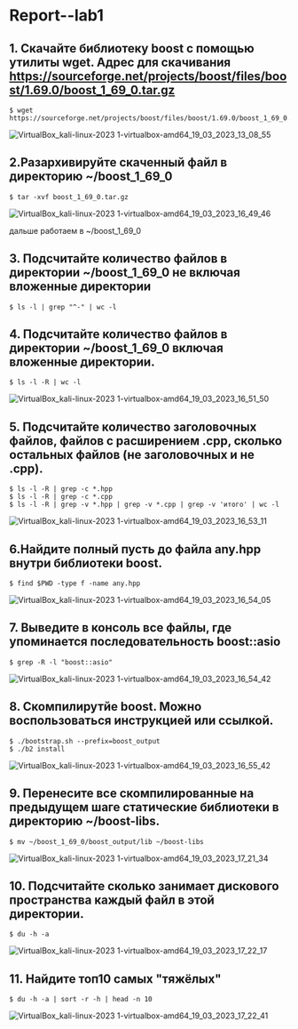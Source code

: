 # Report--lab1
## 1. Скачайте библиотеку boost с помощью утилиты wget. Адрес для скачивания https://sourceforge.net/projects/boost/files/boost/1.69.0/boost_1_69_0.tar.gz

```
$ wget https://sourceforge.net/projects/boost/files/boost/1.69.0/boost_1_69_0.tar.gz
```
![VirtualBox_kali-linux-2023 1-virtualbox-amd64_19_03_2023_13_08_55](https://user-images.githubusercontent.com/128289395/226183524-5c8c13aa-1d4c-4ebe-a76f-ffc5b7059cb2.png)


## 2.Разархивируйте скаченный файл в директорию ~/boost_1_69_0

```
$ tar -xvf boost_1_69_0.tar.gz
```
![VirtualBox_kali-linux-2023 1-virtualbox-amd64_19_03_2023_16_49_46](https://user-images.githubusercontent.com/128289395/226183538-e2942f79-74c8-47e0-a22f-b2dcbca7f423.png)


дальше работаем в ~/boost_1_69_0

## 3. Подсчитайте количество файлов в директории ~/boost_1_69_0 не включая вложенные директории

```
$ ls -l | grep "^-" | wc -l
```

## 4. Подсчитайте количество файлов в директории ~/boost_1_69_0 включая вложенные директории.

```
$ ls -l -R | wc -l
```
![VirtualBox_kali-linux-2023 1-virtualbox-amd64_19_03_2023_16_51_50](https://user-images.githubusercontent.com/128289395/226183567-a9c16d31-edbb-4fe6-9a08-32e3b82efc06.png)


## 5. Подсчитайте количество заголовочных файлов, файлов с расширением .cpp, сколько остальных файлов (не заголовочных и не .cpp).

```
$ ls -l -R | grep -c *.hpp
$ ls -l -R | grep -c *.cpp
$ ls -l -R | grep -v *.hpp | grep -v *.cpp | grep -v 'итого' | wc -l
```

![VirtualBox_kali-linux-2023 1-virtualbox-amd64_19_03_2023_16_53_11](https://user-images.githubusercontent.com/128289395/226183581-5dbba33e-8acb-46bb-a646-56dcb9774c5a.png)


## 6.Найдите полный пусть до файла any.hpp внутри библиотеки boost.

```
$ find $PWD -type f -name any.hpp
```
![VirtualBox_kali-linux-2023 1-virtualbox-amd64_19_03_2023_16_54_05](https://user-images.githubusercontent.com/128289395/226183591-c9ab8199-9f9a-43bf-bf2d-64dc9e041d5e.png)


## 7. Выведите в консоль все файлы, где упоминается последовательность boost::asio

```
$ grep -R -l "boost::asio"
```
![VirtualBox_kali-linux-2023 1-virtualbox-amd64_19_03_2023_16_54_42](https://user-images.githubusercontent.com/128289395/226183593-77d9f745-5f68-4d3f-b89f-04ce3bb0e769.png)


## 8. Скомпилирутйе boost. Можно воспользоваться инструкцией или ссылкой.

```
$ ./bootstrap.sh --prefix=boost_output
$ ./b2 install
```

![VirtualBox_kali-linux-2023 1-virtualbox-amd64_19_03_2023_16_55_42](https://user-images.githubusercontent.com/128289395/226183607-67df29cc-9014-4c7f-b480-a79f75fe7966.png)

## 9. Перенесите все скомпилированные на предыдущем шаге статические библиотеки в директорию ~/boost-libs.

```
$ mv ~/boost_1_69_0/boost_output/lib ~/boost-libs
```

![VirtualBox_kali-linux-2023 1-virtualbox-amd64_19_03_2023_17_21_34](https://user-images.githubusercontent.com/128289395/226183631-4423f4eb-d044-47e2-9f89-6ff462ed7320.png)

## 10. Подсчитайте сколько занимает дискового пространства каждый файл в этой директории.

```
$ du -h -a
```
![VirtualBox_kali-linux-2023 1-virtualbox-amd64_19_03_2023_17_22_17](https://user-images.githubusercontent.com/128289395/226183657-d87f02da-fcf5-4bfa-86f8-f030a471794d.png)


## 11. Найдите топ10 самых "тяжёлых"

```
$ du -h -a | sort -r -h | head -n 10
```
![VirtualBox_kali-linux-2023 1-virtualbox-amd64_19_03_2023_17_22_41](https://user-images.githubusercontent.com/128289395/226183677-9c90327c-ec4e-4ad3-8d9a-abc750cf0121.png)
